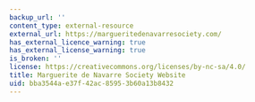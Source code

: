 ```yaml
---
backup_url: ''
content_type: external-resource
external_url: https://margueritedenavarresociety.com/
has_external_licence_warning: true
has_external_license_warning: true
is_broken: ''
license: https://creativecommons.org/licenses/by-nc-sa/4.0/
title: Marguerite de Navarre Society Website
uid: bba3544a-e37f-42ac-8595-3b60a13b8432
---
```


